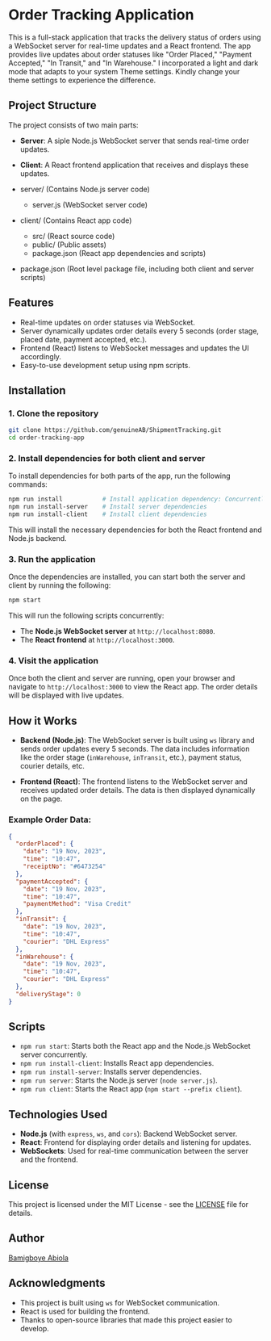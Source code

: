 # Order Tracking Application

This is a full-stack application that tracks the delivery status of orders using a WebSocket server for real-time updates and a React frontend. The app provides live updates about order statuses like "Order Placed," "Payment Accepted," "In Transit," and "In Warehouse." I incorporated a light and dark mode that adapts to your system Theme settings. Kindly change your theme settings to experience the difference.

## Project Structure

The project consists of two main parts:
- **Server**: A siple Node.js WebSocket server that sends real-time order updates.
- **Client**: A React frontend application that receives and displays these updates.


- server/          (Contains Node.js server code)
  - server.js      (WebSocket server code)
- client/          (Contains React app code)
  - src/           (React source code)
  - public/        (Public assets)
  - package.json   (React app dependencies and scripts)
- package.json     (Root level package file, including both client and server scripts)


## Features

- Real-time updates on order statuses via WebSocket.
- Server dynamically updates order details every 5 seconds (order stage, placed date, payment accepted, etc.).
- Frontend (React) listens to WebSocket messages and updates the UI accordingly.
- Easy-to-use development setup using npm scripts.

## Installation

### 1. Clone the repository
```bash
git clone https://github.com/genuineAB/ShipmentTracking.git
cd order-tracking-app
```

### 2. Install dependencies for both client and server
To install dependencies for both parts of the app, run the following commands:

```bash
npm run install           # Install application dependency: Concurrently
npm run install-server    # Install server dependencies
npm run install-client    # Install client dependencies
```

This will install the necessary dependencies for both the React frontend and Node.js backend.

### 3. Run the application
Once the dependencies are installed, you can start both the server and client by running the following:

```bash
npm start
```

This will run the following scripts concurrently:
- The **Node.js WebSocket server** at `http://localhost:8080`.
- The **React frontend** at `http://localhost:3000`.

### 4. Visit the application
Once both the client and server are running, open your browser and navigate to `http://localhost:3000` to view the React app. The order details will be displayed with live updates.

## How it Works

- **Backend (Node.js)**:
  The WebSocket server is built using `ws` library and sends order updates every 5 seconds. The data includes information like the order stage (`inWarehouse`, `inTransit`, etc.), payment status, courier details, etc.

- **Frontend (React)**:
  The frontend listens to the WebSocket server and receives updated order details. The data is then displayed dynamically on the page.

### Example Order Data:
```json
{
  "orderPlaced": {
    "date": "19 Nov, 2023",
    "time": "10:47",
    "receiptNo": "#6473254"
  },
  "paymentAccepted": {
    "date": "19 Nov, 2023",
    "time": "10:47",
    "paymentMethod": "Visa Credit"
  },
  "inTransit": {
    "date": "19 Nov, 2023",
    "time": "10:47",
    "courier": "DHL Express"
  },
  "inWarehouse": {
    "date": "19 Nov, 2023",
    "time": "10:47",
    "courier": "DHL Express"
  },
  "deliveryStage": 0
}
```

## Scripts

- `npm run start`: Starts both the React app and the Node.js WebSocket server concurrently.
- `npm run install-client`: Installs React app dependencies.
- `npm run install-server`: Installs server dependencies.
- `npm run server`: Starts the Node.js server (`node server.js`).
- `npm run client`: Starts the React app (`npm start --prefix client`).

## Technologies Used

- **Node.js** (with `express`, `ws`, and `cors`): Backend WebSocket server.
- **React**: Frontend for displaying order details and listening for updates.
- **WebSockets**: Used for real-time communication between the server and the frontend.

## License

This project is licensed under the MIT License - see the [LICENSE](LICENSE) file for details.

## Author

[Bamigboye Abiola](https://github.com/genuineAB)

## Acknowledgments

- This project is built using `ws` for WebSocket communication.
- React is used for building the frontend.
- Thanks to open-source libraries that made this project easier to develop.
